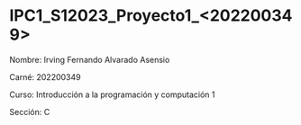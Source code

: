 # IPC1_S12023_Proyecto1_<202200349>

Nombre: Irving Fernando Alvarado Asensio

Carné: 202200349

Curso: Introducción a la programación y computación 1

Sección: C
